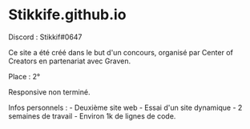 # Stikkife.github.io

Discord : Stikkif#0647

Ce site a été créé dans le but d'un concours, organisé par Center of Creators en partenariat avec Graven.

Place : 2°

Responsive non terminé.

Infos personnels : - Deuxième site web
                   - Essai d'un site dynamique
                   - 2 semaines de travail
                   - Environ 1k de lignes de code.
                   

